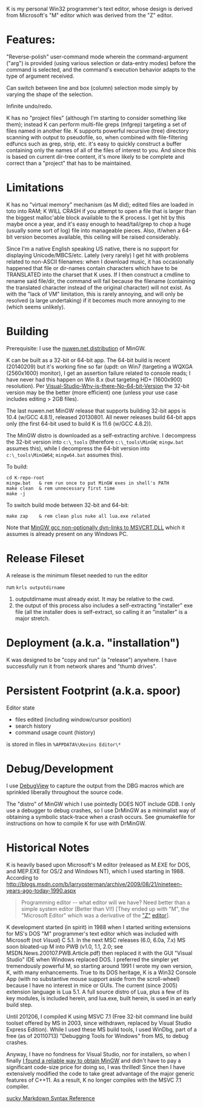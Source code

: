K is my personal Win32 programmer's text editor, whose design is derived
from Microsoft's "M" editor which was derived from the "Z" editor.

Features:
========

"Reverse-polish" user-command mode wherein the command-argument ("arg") is
provided (using various selection or data-entry modes) before the command is
selected, and the command's execution behavior adapts to the type of argument
received.

Can switch between line and box (column) selection mode simply by varying the
shape of the selection.

Infinite undo/redo.

K has no "project files" (although I'm starting to consider something like
them); instead K can perform multi-file greps (mfgrep) targeting a set of files
named in another file.  K supports powerful recursive (tree) directory scanning
with output to pseudofile, so, when combined with file-filtering edfuncs such
as grep, strip, etc.  it's easy to quickly construct a buffer containing only
the names of all of the files of interest to you.  And since this is based on
current dir-tree content, it's more likely to be complete and correct than a
"project" that has to be maintained.

Limitations
========

K has no "virtual memory" mechanism (as M did); edited files are loaded in
toto into RAM; K WILL CRASH if you attempt to open a file that is larger than
the biggest malloc'able block available to the K process.  I get hit by this
maybe once a year, and it's easy enough to head/tail/grep to chop a huge
(usually some sort of log) file into manageable pieces.  Also, if/when a
64-bit version becomes available, this ceiling will be raised considerably.

Since I'm a native English speaking US native, there is no support for
displaying Unicode/MBCS/etc.  Lately (very rarely) I get hit with problems
related to non-ASCII filenames: when I download music, it has occasionally
happened that file or dir-names contain characters which have to be TRANSLATED
into the charset that K uses.  If I then construct a cmdline to rename said
file/dir, the command will fail because the filename (containing the translated
character instead of the original character) will not exist.  As with the "lack
of VM" limitation, this is rarely annoying, and will only be resolved (a large
undertaking) if it becomes much more annoying to me (which seems unlikely).

Building
========

Prerequisite: I use the [nuwen.net distribution](http://nuwen.net/mingw.html) of MinGW.

K can be built as a 32-bit or 64-bit app.  The 64-bit build is recent (20140209) but
it's working fine so far (updt: on Win7 (targeting a WQXGA (2560x1600) monitor), I get
an assertion failure related to console reads; I have never had this happen on Win 8.x
(but targeting HD+ (1600x900) resolution).  Per
[Visual-Studio-Why-is-there-No-64-bit-Version](http://blogs.msdn.com/b/ricom/archive/2009/06/10/visual-studio-why-is-there-no-64-bit-version.aspx)
the 32-bit version may be the better (more efficient) one (unless your use case includes
editing > 2GB files).

The last nuwen.net MinGW release that supports building 32-bit apps is 10.4
(w/GCC 4.8.1), released 20130801.  All newer releases build 64-bit apps only
(the first 64-bit used to build K is 11.6 (w/GCC 4.8.2)).

The MinGW distro is downloaded as a self-extracting archive.  I decompress the
32-bit version into `c:\_tools` (therefore `c:\_tools\MinGW`; `mingw.bat` assumes
this), while I decompress the 64-bit version into `c:\_tools\MinGW64`;
`mingw64.bat` assumes this).

To build:

    cd K-repo-root
    mingw.bat   & rem run once to put MinGW exes in shell's PATH
    make clean  & rem unnecessary first time
    make -j

To switch build mode between 32-bit and 64-bit:

    make zap    & rem clean plus nuke all lua.exe related

Note that [MinGW gcc non-optionally dyn-links to MSVCRT.DLL](http://mingw-users.1079350.n2.nabble.com/2-Question-on-Mingw-td7578166.html)
which it assumes is already present on any Windows PC.

Release Fileset
========

A release is the minimum fileset needed to run the editor

run `krls outputdirname`

1. outputdirname must already exist.  It may be relative to the cwd.
1. the output of this process also includes a self-extracting "installer"
  exe file (all the installer does is self-extract, so calling it an
  "installer" is a major stretch.

Deployment (a.k.a. "installation")
========

K was designed to be "copy and run" (a "release") anywhere.  I have
successfully run it from network shares and "thumb drives".

Persistent Footprint (a.k.a. spoor)
========

Editor state

 *  files edited (including window/cursor position)
 *  search history
 *  command usage count (history)

is stored in files in `%APPDATA%\Kevins Editor\*`

Debug/Development
========

I use [DebugView](http://technet.microsoft.com/en-us/sysinternals/bb896647.aspx) to capture the output from
the DBG macros which are sprinkled liberally throughout the source code.

The "distro" of MinGW which I use pointedly DOES NOT include GDB.  I only use
a debugger to debug crashes, so I use DrMinGW as a minimalist way of obtaining
a symbolic stack-trace when a crash occurs.  See gnumakefile for instructions
on how to compile K for use with DrMinGW.

Historical Notes
========

K is heavily based upon Microsoft's M editor (released as M.EXE for DOS, and
MEP.EXE for OS/2 and Windows NT), which I used starting in 1988.  According to
http://blogs.msdn.com/b/larryosterman/archive/2009/08/21/nineteen-years-ago-today-1990.aspx

> Programming editor -- what editor will we have?  Need better than a simple
> system editor (Better than VI!) [They ended up with "M", the "Microsoft
> Editor" which was a derivative of the ["Z"](http://www.texteditors.org/cgi-bin/wiki.pl?Z) [editor](http://www.applios.com/z/z.html)].

K development started (in spirit) in 1988 when I started writing extensions
for MS's DOS "M" programmer's text editor which was included with Microsoft
(not _Visual_) C 5.1.  In the next MSC releases (6.0, 6.0a, 7.x) MS soon
bloated-up M into PWB (v1.0, 1.1, 2.0; see MSDN.News.200107.PWB.Article.pdf)
then replaced it with the GUI "Visual Studio" IDE when Windows replaced DOS.  I
preferred the simpler yet tremendously powerful M, so starting around 1991 I
wrote my own version, K, with many enhancements.  True to its DOS heritage, K
is a Win32 Console App (with no substantive mouse support aside from the
scroll-wheel) because I have no interest in mice or GUIs.  The current (since
2005) extension language is Lua 5.1.  A full source distro of Lua, plus a few
of its key modules, is included herein, and lua.exe, built herein, is used in
an early build step.

Until 201206, I compiled K using MSVC 7.1 (Free 32-bit command line build
toolset offered by MS in 2003, since withdrawn, replaced by Visual Studio
Express Edition).  While I used these MS build tools, I used WinDbg, part of a
free (as of 20110713) "Debugging Tools for Windows" from MS, to debug crashes.

Anyway, I have no fondness for Visual Studio, nor for installers, so when I
finally [I found a reliable way to obtain MinGW](http://news.ycombinator.com/item?id=4112374)
and didn't have to pay a significant code-size price for doing so, I was
thrilled!  Since then I have extensively modified the code to take great
advantage of the major generic features of C++11.  As a result, K no longer
compiles with the MSVC 7.1 compiler.

[sucky Markdown Syntax Reference](http://daringfireball.net/projects/markdown/syntax)
